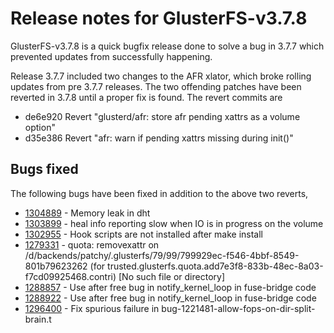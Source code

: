 # Release notes for GlusterFS-v3.7.8
GlusterFS-v3.7.8 is a quick bugfix release done to solve a bug in 3.7.7 which prevented updates from successfully happening.

Release 3.7.7 included two changes to the AFR xlator, which broke rolling updates from pre 3.7.7 releases. The two offending patches have been reverted in 3.7.8 until a proper fix is found. The revert commits are

- de6e920 Revert "glusterd/afr: store afr pending xattrs as a volume option"
- d35e386 Revert "afr: warn if pending xattrs missing during init()"


## Bugs fixed
The following bugs have been fixed in addition to the above two reverts,

- [1304889](https://bugzilla.redhat.com/1304889) - Memory leak in dht
- [1303899](https://bugzilla.redhat.com/1303899) - heal info reporting slow when IO is in progress on the volume
- [1302955](https://bugzilla.redhat.com/1302955) - Hook scripts are not installed after make install
- [1279331](https://bugzilla.redhat.com/1279331) - quota: removexattr on /d/backends/patchy/.glusterfs/79/99/799929ec-f546-4bbf-8549-801b79623262 (for trusted.glusterfs.quota.add7e3f8-833b-48ec-8a03-f7cd09925468.contri) [No such file or directory]
- [1288857](https://bugzilla.redhat.com/1288857) - Use after free bug in notify_kernel_loop in fuse-bridge code
- [1288922](https://bugzilla.redhat.com/1288922) - Use after free bug in notify_kernel_loop in fuse-bridge code
- [1296400](https://bugzilla.redhat.com/1296400) - Fix spurious failure in bug-1221481-allow-fops-on-dir-split-brain.t
